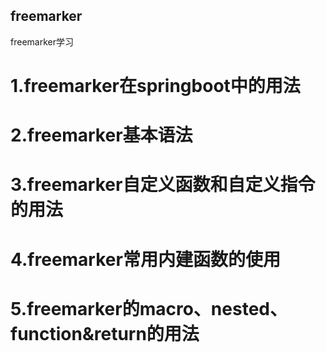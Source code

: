 ## freemarker
freemarker学习

# 1.freemarker在springboot中的用法
# 2.freemarker基本语法
# 3.freemarker自定义函数和自定义指令的用法
# 4.freemarker常用内建函数的使用
# 5.freemarker的macro、nested、function&return的用法
